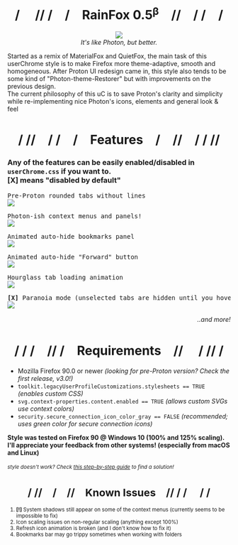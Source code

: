 <h1 align=center>/　 // /　/　RainFox 0.5<sup><b>β</b></sup>　//　/ /　/</h1>
<p align=center><img src="https://github.com/1280px/rainfox/blob/master/readme-img0.png"></img>
<br><i>It's like Photon, but better.</i></p>


Started as a remix of MaterialFox and QuietFox, the main task of this userChrome style is to make Firefox more theme-adaptive, smooth and homogeneous. After Proton UI redesign came in, this style also tends to be some kind of "Photon-theme-Restorer" but with improvements on the previous design. <br>
The current philosophy of this uC is to save Proton's clarity and simplicity while re-implementing nice Photon's icons, elements and general look & feel

<h1 align=center>/ //　/   /　/　Features　/　//　/ / //</h1>
<h3>Any of the features can be easily enabled/disabled in <code>userChrome.css</code> if you want to. <br> <b>[X]</b> means "disabled by default"</h3>
  
<pre>Pre-Proton rounded tabs without lines
<img src="https://github.com/1280px/rainfox/blob/master/readme-img4.png" align=center></img></pre>
<pre>Photon-ish context menus and panels!
<img src="https://github.com/1280px/rainfox/blob/master/readme-img2.png" align=center></img></pre>
<pre>Animated auto-hide bookmarks panel
<img src="https://github.com/1280px/rainfox/blob/master/readme-img1.png" align=center></img></pre>
<pre>Animated auto-hide "Forward" button
<img src="https://github.com/1280px/rainfox/blob/master/readme-img5.png" align=center></img></pre>
<pre>Hourglass tab loading animation
<img src="https://github.com/1280px/rainfox/blob/master/readme-img3.png" align=center></img></pre>
<pre><b>[X]</b> Paranoia mode (unselected tabs are hidden until you hover it)
<img src="https://github.com/1280px/rainfox/blob/master/readme-img6.png" align=center></img></pre>
<p align=right><i>..and more!　　　　</i></p>



<h1 align=center>/ / /　// /　Requirements　//　 / // /</h1><ul>
<li>Mozilla Firefox 90.0 or newer <i>(looking for pre-Proton version? Check the first release, v3.0!)</i>
<li><code>toolkit.legacyUserProfileCustomizations.stylesheets == TRUE</code> <i>(enables custom CSS)</i>
<li><code>svg.context-properties.content.enabled == TRUE</code> <i>(allows custom SVGs use context colors)</i>
<li><code>security.secure_connection_icon_color_gray == FALSE</code> <i>(recommended; uses green color for secure connection icons)</i>
</ul>
<b>Style was tested on Firefox 90 @ Windows 10 (100% and 125% scaling).<br>I'll appreciate your feedback from other systems! (especially from macOS and Linux)</b>
<br><br>
<small><i>style doesn't work? Check <a href="https://github.com/1280px/rainfox/blob/master/!help%20help%20style%20doesnt%20work.txt">this step-by-step guide</a> to find a solution!</i></smakk>


<h1 align=center>/ //　/　//　Known Issues　// / /　 / /</h1><ol>
<li><b>[!]</b> System shadows still appear on some of the context menus (currently seems to be impossible to fix) 
<li>Icon scaling issues on non-regular scaling (anything except 100%)
<li>Refresh icon animation is broken (and I don't know how to fix it)
<li>Bookmarks bar may go trippy sometimes when working with folders

